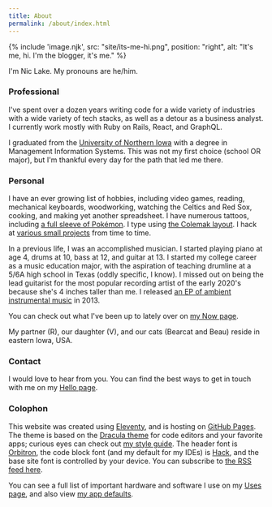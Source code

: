 ```yaml
---
title: About
permalink: /about/index.html
---
```


{% include 'image.njk',
  src: "site/its-me-hi.png",
  position: "right",
  alt: "It's me, hi. I'm the blogger, it's me."
%}

I'm Nic Lake. My pronouns are he/him.

### Professional

I've spent over a dozen years writing code for a wide variety of industries with a wide variety of tech stacks, as well as a detour as a business analyst. I currently work mostly with Ruby on Rails, React, and GraphQL.

I graduated from the [University of Northern Iowa](https://uni.edu) with a degree in Management Information Systems. This was not my first choice (school OR major), but I'm thankful every day for the path that led me there.

### Personal

I have an ever growing list of hobbies, including video games, reading, mechanical keyboards, woodworking, watching the Celtics and Red Sox, cooking, and making yet another spreadsheet. I have numerous tattoos, including [a full sleeve of Pokémon](/tattoos/#pokemon-sleeve). I type using [the Colemak layout](/colemak/). I hack at [various small projects](/projects/) from time to time.

In a previous life, I was an accomplished musician. I started playing piano at age 4, drums at 10, bass at 12, and guitar at 13. I started my college career as a music education major, with the aspiration of teaching drumline at a 5/6A high school in Texas (oddly specific, I know). I missed out on being the lead guitarist for the most popular recording artist of the early 2020's because she's 4 inches taller than me. I released [an EP of ambient instrumental music](/sailing/) in 2013.

You can check out what I've been up to lately over on [my Now page](/now).

My partner (R), our daughter (V), and our cats (Bearcat and Beau) reside in eastern Iowa, USA.

### Contact

I would love to hear from you. You can find the best ways to get in touch with me on my [Hello page](/hello/).

### Colophon

This website was created using [Eleventy](http://11ty.dev/), and is hosting on [GitHub Pages](https://pages.github.com/). The theme is based on the [Dracula theme][drac] for code editors and your favorite apps; curious eyes can check out [my style guide](/styleguide/). The header font is [Orbitron](https://fonts.google.com/specimen/Orbitron), the code block font (and my default for my IDEs) is [Hack](https://sourcefoundry.org/hack/), and the base site font is controlled by your device. You can subscribe to [the RSS feed here](/feed.xml).

You can see a full list of important hardware and software I use on my [Uses page](/uses/), and also view [my app defaults](/app-defaults/).

[drac]: https://draculatheme.com
